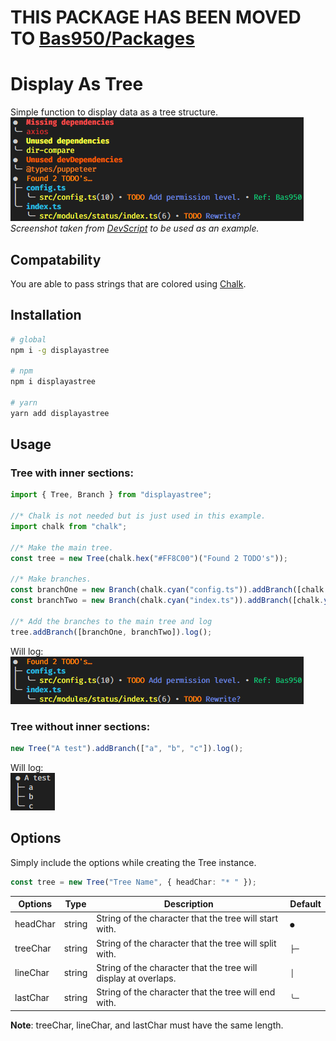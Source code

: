 # THIS PACKAGE HAS BEEN MOVED TO [Bas950/Packages](https://github.com/Bas950/packages/tree/main/packages/DisplayAsTree)

# Display As Tree

Simple function to display data as a tree structure.
<br>
![Display As Tree](.github/displayastree.png)
<br>
_Screenshot taken from [DevScript](https://www.npmjs.com/package/ts-devscript) to be used as an example._

## Compatability

You are able to pass strings that are colored using [Chalk](https://www.npmjs.com/package/chalk).

## Installation

```bash
# global
npm i -g displayastree

# npm
npm i displayastree

# yarn
yarn add displayastree
```

## Usage

### Tree with inner sections:

```TypeScript
import { Tree, Branch } from "displayastree";

//* Chalk is not needed but is just used in this example.
import chalk from "chalk";

//* Make the main tree.
const tree = new Tree(chalk.hex("#FF8C00")("Found 2 TODO's"));

//* Make branches.
const branchOne = new Branch(chalk.cyan("config.ts")).addBranch([chalk.yellow("src/config.ts")]);
const branchTwo = new Branch(chalk.cyan("index.ts")).addBranch([chalk.yellow("src/modules/status/index.ts")]);

//* Add the branches to the main tree and log
tree.addBranch([branchOne, branchTwo]).log();
```

Will log:
<br>
![Display As Tree](.github/usageexampleone.png)

### Tree without inner sections:

```TypeScript
new Tree("A test").addBranch(["a", "b", "c"]).log();
```

Will log:
<br>
![Display As Tree](.github/usageexampletwo.png)

## Options

Simply include the options while creating the Tree instance.

```Typescript
const tree = new Tree("Tree Name", { headChar: "* " });
```

| Options  | Type   | Description                                                     | Default |
| -------- | ------ | --------------------------------------------------------------- | ------- |
| headChar | string | String of the character that the tree will start with.          | `● `    |
| treeChar | string | String of the character that the tree will split with.          | `├─ `   |
| lineChar | string | String of the character that the tree will display at overlaps. | `│ `    |
| lastChar | string | String of the character that the tree will end with.            | `╰─ `   |

**Note**: treeChar, lineChar, and lastChar must have the same length.
